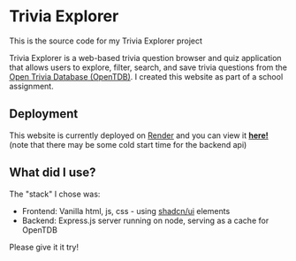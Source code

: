 # Trivia Explorer

This is the source code for my Trivia Explorer project

Trivia Explorer is a web-based trivia question browser and quiz application that allows users to explore, filter, search, and save trivia questions from the [Open Trivia Database (OpenTDB)](https://opentdb.com). I created this website as part of a school assignment.

## Deployment

This website is currently deployed on [Render](https://render.com) and you can view it **[here!](https://triviaexplorer-frontend.onrender.com)** (note that there may be some cold start time for the backend api)

## What did I use?

The "stack" I chose was:

- Frontend: Vanilla html, js, css - using [shadcn/ui](https://ui.shadcn.com/) elements
- Backend: Express.js server running on node, serving as a cache for OpenTDB

Please give it it try!